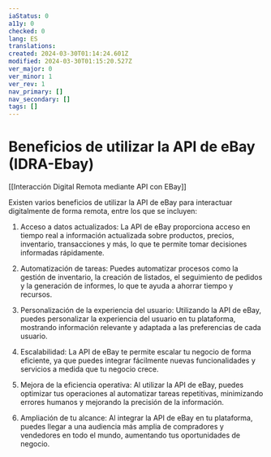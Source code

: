 ```yaml
---
iaStatus: 0
a11y: 0
checked: 0
lang: ES
translations: 
created: 2024-03-30T01:14:24.601Z
modified: 2024-03-30T01:15:20.527Z
ver_major: 0
ver_minor: 1
ver_rev: 1
nav_primary: []
nav_secondary: []
tags: []
---
```

# Beneficios de utilizar la API de eBay (IDRA-Ebay)

[[Interacción Digital Remota mediante API con EBay]]

Existen varios beneficios de utilizar la API de eBay para interactuar digitalmente de forma remota, entre los que se incluyen:

1. Acceso a datos actualizados: La API de eBay proporciona acceso en tiempo real a información actualizada sobre productos, precios, inventario, transacciones y más, lo que te permite tomar decisiones informadas rápidamente.

2. Automatización de tareas: Puedes automatizar procesos como la gestión de inventario, la creación de listados, el seguimiento de pedidos y la generación de informes, lo que te ayuda a ahorrar tiempo y recursos.

3. Personalización de la experiencia del usuario: Utilizando la API de eBay, puedes personalizar la experiencia del usuario en tu plataforma, mostrando información relevante y adaptada a las preferencias de cada usuario.

4. Escalabilidad: La API de eBay te permite escalar tu negocio de forma eficiente, ya que puedes integrar fácilmente nuevas funcionalidades y servicios a medida que tu negocio crece.

5. Mejora de la eficiencia operativa: Al utilizar la API de eBay, puedes optimizar tus operaciones al automatizar tareas repetitivas, minimizando errores humanos y mejorando la precisión de la información.

6. Ampliación de tu alcance: Al integrar la API de eBay en tu plataforma, puedes llegar a una audiencia más amplia de compradores y vendedores en todo el mundo, aumentando tus oportunidades de negocio.
